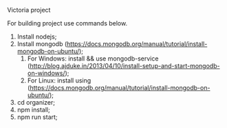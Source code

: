 Victoria project

For building project use commands below.

1. Install nodejs;
2. Install mongodb (https://docs.mongodb.org/manual/tutorial/install-mongodb-on-ubuntu/);
    1. For Windows: install && use mongodb-service (http://blog.ajduke.in/2013/04/10/install-setup-and-start-mongodb-on-windows/);
    2. For Linux: install using (https://docs.mongodb.org/manual/tutorial/install-mongodb-on-ubuntu/);
3. cd organizer;
4. npm install;
5. npm run start;
